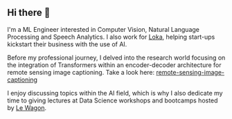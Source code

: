 ## Hi there 👋
<!--
**Jbarata98/Jbarata98** is a ✨ _special_ ✨ repository because its `README.md` (this file) appears on your GitHub profile.
-->
I'm a ML Engineer interested in Computer Vision, Natural Language Processing and Speech Analytics. I also work for [Loka](https://github.com/LokaHQ), helping start-ups kickstart their business with the use of AI. 

Before my professional journey, I delved into the research world focusing on the integration of Transformers within an encoder-decoder architecture for remote sensing image captioning. Take a look here: [remote-sensing-image-captioning](https://github.com/Jbarata98/remote-sensing-image-captioning)

I enjoy discussing topics within the AI field, which is why I also dedicate my time to giving lectures at Data Science workshops and bootcamps hosted by [Le Wagon](https://www.lewagon.com/).
